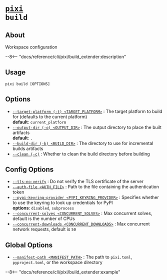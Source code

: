 <!--- This file is autogenerated. Do not edit manually! -->
# <code>[pixi](../pixi.md) build</code>

## About
Workspace configuration

--8<-- "docs/reference/cli/pixi/build_extender:description"

## Usage
```
pixi build [OPTIONS]
```

## Options
- <a id="arg---target-platform" href="#arg---target-platform">`--target-platform (-t) <TARGET_PLATFORM>`</a>
:  The target platform to build for (defaults to the current platform)
<br>**default**: `current_platform`
- <a id="arg---output-dir" href="#arg---output-dir">`--output-dir (-o) <OUTPUT_DIR>`</a>
:  The output directory to place the built artifacts
<br>**default**: `.`
- <a id="arg---build-dir" href="#arg---build-dir">`--build-dir (-b) <BUILD_DIR>`</a>
:  The directory to use for incremental builds artifacts
- <a id="arg---clean" href="#arg---clean">`--clean (-c)`</a>
:  Whether to clean the build directory before building

## Config Options
- <a id="arg---tls-no-verify" href="#arg---tls-no-verify">`--tls-no-verify`</a>
:  Do not verify the TLS certificate of the server
- <a id="arg---auth-file" href="#arg---auth-file">`--auth-file <AUTH_FILE>`</a>
:  Path to the file containing the authentication token
- <a id="arg---pypi-keyring-provider" href="#arg---pypi-keyring-provider">`--pypi-keyring-provider <PYPI_KEYRING_PROVIDER>`</a>
:  Specifies whether to use the keyring to look up credentials for PyPI
<br>**options**: `disabled`, `subprocess`
- <a id="arg---concurrent-solves" href="#arg---concurrent-solves">`--concurrent-solves <CONCURRENT_SOLVES>`</a>
:  Max concurrent solves, default is the number of CPUs
- <a id="arg---concurrent-downloads" href="#arg---concurrent-downloads">`--concurrent-downloads <CONCURRENT_DOWNLOADS>`</a>
:  Max concurrent network requests, default is `50`

## Global Options
- <a id="arg---manifest-path" href="#arg---manifest-path">`--manifest-path <MANIFEST_PATH>`</a>
:  The path to `pixi.toml`, `pyproject.toml`, or the workspace directory

--8<-- "docs/reference/cli/pixi/build_extender:example"
